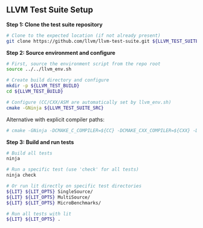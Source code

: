 ## LLVM Test Suite Setup

**Step 1: Clone the test suite repository**
```bash
# Clone to the expected location (if not already present)
git clone https://github.com/llvm/llvm-test-suite.git ${LLVM_TEST_SUITE_SRC:-source/llvm-test-suite}
```

**Step 2: Source environment and configure**
```bash
# First, source the environment script from the repo root
source ../../llvm_env.sh
```

```bash  
# Create build directory and configure
mkdir -p ${LLVM_TEST_BUILD}
cd ${LLVM_TEST_BUILD}
```

```bash
# Configure (CC/CXX/ASM are automatically set by llvm_env.sh)
cmake -GNinja ${LLVM_TEST_SUITE_SRC}
```

Alternative with explicit compiler paths:
```bash
# cmake -GNinja -DCMAKE_C_COMPILER=${CC} -DCMAKE_CXX_COMPILER=${CXX} -DCMAKE_ASM_COMPILER=${ASM} ${LLVM_TEST_SUITE_SRC}
```

**Step 3: Build and run tests**
```bash
# Build all tests
ninja

# Run a specific test (use 'check' for all tests)
ninja check

# Or run lit directly on specific test directories
${LIT} ${LIT_OPTS} SingleSource/
${LIT} ${LIT_OPTS} MultiSource/
${LIT} ${LIT_OPTS} MicroBenchmarks/

# Run all tests with lit
${LIT} ${LIT_OPTS} .

```



